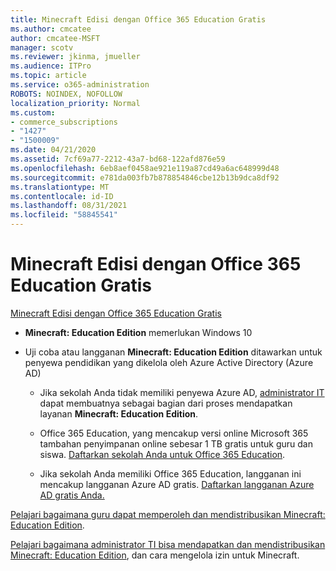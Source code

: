 ```yaml
---
title: Minecraft Edisi dengan Office 365 Education Gratis
ms.author: cmcatee
author: cmcatee-MSFT
manager: scotv
ms.reviewer: jkinma, jmueller
ms.audience: ITPro
ms.topic: article
ms.service: o365-administration
ROBOTS: NOINDEX, NOFOLLOW
localization_priority: Normal
ms.custom:
- commerce_subscriptions
- "1427"
- "1500009"
ms.date: 04/21/2020
ms.assetid: 7cf69a77-2212-43a7-bd68-122afd876e59
ms.openlocfilehash: 6eb8aef0458ae921e119a87cd49a6ac648999d48
ms.sourcegitcommit: e781da003fb7b878854846cbe12b13b9dca8df92
ms.translationtype: MT
ms.contentlocale: id-ID
ms.lasthandoff: 08/31/2021
ms.locfileid: "58845541"
---
```

# <a name="minecraft-edition-with-office-365-education-for-free"></a>Minecraft Edisi dengan Office 365 Education Gratis

[Minecraft Edisi dengan Office 365 Education Gratis](https://docs.microsoft.com/education/windows/get-minecraft-for-education)
  
- **Minecraft: Education Edition** memerlukan Windows 10

- Uji coba atau langganan **Minecraft: Education Edition** ditawarkan untuk penyewa pendidikan yang dikelola oleh Azure Active Directory (Azure AD)

  - Jika sekolah Anda tidak memiliki penyewa Azure AD, [administrator IT](https://docs.microsoft.com/education/windows/school-get-minecraft) dapat membuatnya sebagai bagian dari proses mendapatkan layanan **Minecraft: Education Edition**.

  - Office 365 Education, yang mencakup versi online Microsoft 365 tambahan penyimpanan online sebesar 1 TB gratis untuk guru dan siswa. [Daftarkan sekolah Anda untuk Office 365 Education](https://www.microsoft.com/education/products/office).

  - Jika sekolah Anda memiliki Office 365 Education, langganan ini mencakup langganan Azure AD gratis. [Daftarkan langganan Azure AD gratis Anda.](https://msdn.microsoft.com/library/windows/hardware/mt703369%28v=vs.85%29.aspx)

[Pelajari bagaimana guru dapat memperoleh dan mendistribusikan Minecraft: Education Edition](https://docs.microsoft.com/education/windows/teacher-get-minecraft).
  
[Pelajari bagaimana administrator TI bisa mendapatkan dan mendistribusikan Minecraft: Education Edition](https://docs.microsoft.com/education/windows/school-get-minecraft), dan cara mengelola izin untuk Minecraft.